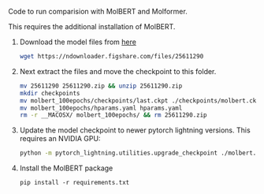 Code to run comparision with MolBERT and Molformer.

This requires the additional installation of MolBERT.

1. Download the model files from [here](https://ndownloader.figshare.com/files/25611290)
    ```bash
    wget https://ndownloader.figshare.com/files/25611290
    ```
2. Next extract the files and move the checkpoint to this folder.
    ```bash
    mv 25611290 25611290.zip && unzip 25611290.zip
    mkdir checkpoints
    mv molbert_100epochs/checkpoints/last.ckpt ./checkpoints/molbert.ckpt
    mv molbert_100epochs/hparams.yaml hparams.yaml
    rm -r __MACOSX/ molbert_100epochs/ && rm 25611290.zip
    ```
3. Update the model checkpoint to newer pytorch lightning versions. This requires an NVIDIA GPU:
    ```bash
    python -m pytorch_lightning.utilities.upgrade_checkpoint ./molbert.ckpt
    ```
4. Install the MolBERT package
    ```
    pip install -r requirements.txt
    ```